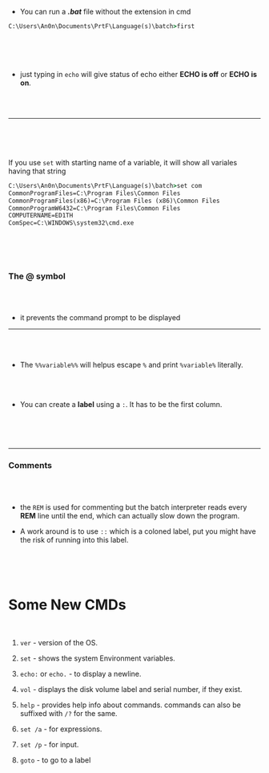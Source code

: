 
- You can run a ___.bat___ file without the extension in cmd

```cmd
C:\Users\An0n\Documents\PrtF\Language(s)\batch>first
```

<br>
<br>
<br>

- just typing in `echo` will give status of echo either __ECHO is off__ or __ECHO is on__.

<br>
<br>

---

<br>
<br>
<br>


If you use `set` with starting name of a variable, it will show all variales having that string

```cmd
C:\Users\An0n\Documents\PrtF\Language(s)\batch>set com
CommonProgramFiles=C:\Program Files\Common Files
CommonProgramFiles(x86)=C:\Program Files (x86)\Common Files
CommonProgramW6432=C:\Program Files\Common Files
COMPUTERNAME=ED1TH
ComSpec=C:\WINDOWS\system32\cmd.exe
```

<br>
<br>
<br>


### The @ symbol

<br>
<br>

- it prevents the command prompt to be displayed
---

<br>
<br>

- The `%%variable%%` will helpus escape `%` and print `%variable%` literally.

<br>
<br>

- You can create a __label__ using a `:`. It has to be the first column.


<br>
<br>
<br>

---

### Comments

<br>
<br>

- the `REM` is used for commenting but the batch interpreter reads every __REM__ line until the end, which can actually slow down the program.

- A work around is to use `::` which is a coloned label, put you might have the risk of running into this label.


<br>
<br>
<br>

# Some New CMDs


<br>

1. `ver` - version  of the OS.

2. `set` - shows the system Environment variables.

3. `echo:` or `echo.` - to display a newline.

4. `vol` - displays the disk volume label and serial number, if they exist.

5. `help` - provides help info about commands. commands can also be suffixed with `/?` for the same.

6. `set /a` - for expressions.

7. `set /p` - for input.

8. `goto` - to go to a label
